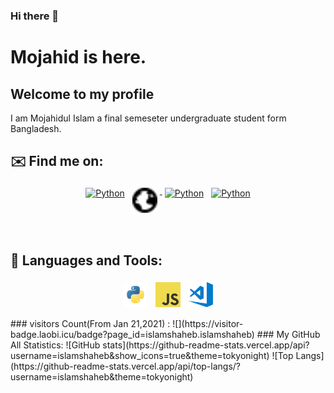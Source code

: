 ### Hi there 👋
# Mojahid is here.

## Welcome to my profile
I am Mojahidul Islam a final semeseter undergraduate student form Bangladesh.
## ✉️ Find me on:


<p align="center">
 <a href="https://www.linkedin.com/in/mojahidul-islam/" target="_blank" rel="noopener noreferrer"> <img src="https://www.iconfinder.com/icons/4519110/hackerrank_icon"      alt="Python" height="40" style="vertical-align:top; margin:4px"></a>
 <a href="https://islamshaheb.github.io/" target="_blank" rel="noopener noreferrer"> <img src="https://raw.githubusercontent.com/iconic/open-iconic/master/svg/globe.svg"          alt="Python" height="40" style="vertical-align:top; margin:4px"> </a>
 <a href="https://www.linkedin.com/in/mojahidul-islam/" target="_blank" rel="noopener noreferrer"> <img src="https://cdn.jsdelivr.net/npm/simple-icons@v3/icons/linkedin.svg"       alt="Python" height="40" style="vertical-align:top; margin:4px"></a>
 <a href="mailto:islamshaheb5@gmail.com"> <img src="https://cdn.jsdelivr.net/npm/simple-icons@v3/icons/gmail.svg" alt="Python" height="40" style="vertical-align:top; margin:4px"></a>
</p>

<br />

## 🧰 Languages and Tools:
<p align="center">
<img src="https://raw.githubusercontent.com/github/explore/80688e429a7d4ef2fca1e82350fe8e3517d3494d/topics/python/python.png" alt="Python" height="40" style="vertical-align:top; margin:4px">
<img src="https://raw.githubusercontent.com/github/explore/80688e429a7d4ef2fca1e82350fe8e3517d3494d/topics/javascript/javascript.png" alt="Javascript" height="40" style="vertical-align:top; margin:4px">
<img src="https://raw.githubusercontent.com/github/explore/80688e429a7d4ef2fca1e82350fe8e3517d3494d/topics/visual-studio-code/visual-studio-code.png" alt="VS Code" height="40" style="vertical-align:top; margin:4px">
</p>
### visitors Count(From Jan 21,2021) : ![](https://visitor-badge.laobi.icu/badge?page_id=islamshaheb.islamshaheb)
### My GitHub All Statistics: 
![GitHub stats](https://github-readme-stats.vercel.app/api?username=islamshaheb&show_icons=true&theme=tokyonight)
![Top Langs](https://github-readme-stats.vercel.app/api/top-langs/?username=islamshaheb&theme=tokyonight)
